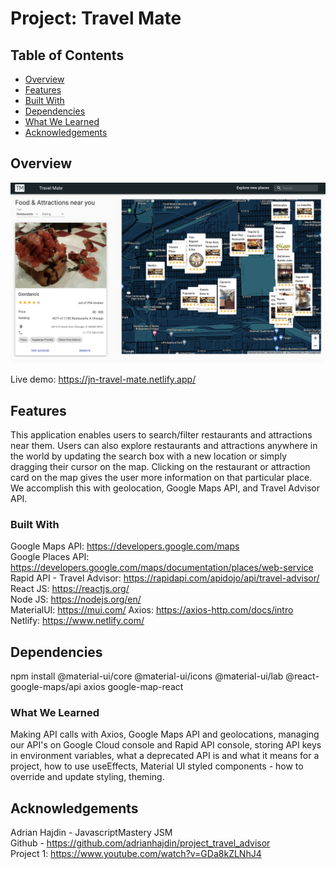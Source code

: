 # Project: Travel Mate

## Table of Contents
- [Overview](#overview)
- [Features](#features)
- [Built With](#built-with)
- [Dependencies](#dependencies)
- [What We Learned](#what-we-learned)
- [Acknowledgements](#acknowledgements)

## Overview
![Alt text](/src/assets/screenshot.png?raw=true "Travel Mate Screenshot")

 Live demo: https://jn-travel-mate.netlify.app/ 
 
## Features
This application enables users to search/filter restaurants and attractions near them. Users can also explore restaurants and attractions anywhere in the world by updating the search box with a new location or simply dragging their cursor on the map. Clicking on the restaurant or attraction card on the map gives the user more information on that particular place. We accomplish this with geolocation, Google Maps API, and Travel Advisor API.

### Built With
Google Maps API: https://developers.google.com/maps   
Google Places API: https://developers.google.com/maps/documentation/places/web-service  
Rapid API - Travel Advisor: https://rapidapi.com/apidojo/api/travel-advisor/  
React JS: https://reactjs.org/  
Node JS: https://nodejs.org/en/   
MaterialUI: https://mui.com/ 
Axios: https://axios-http.com/docs/intro   
Netlify: https://www.netlify.com/  

## Dependencies
npm install @material-ui/core @material-ui/icons @material-ui/lab @react-google-maps/api axios google-map-react

### What We Learned
Making API calls with Axios, Google Maps API and geolocations, managing our API's on Google Cloud console and Rapid API console, storing API keys in environment variables, what a deprecated API is and what it means for a project, how to use useEffects, Material UI styled components -  how to override and update styling, theming. 

## Acknowledgements
Adrian Hajdin - JavascriptMastery JSM  
Github - https://github.com/adrianhajdin/project_travel_advisor   
Project 1: https://www.youtube.com/watch?v=GDa8kZLNhJ4  
